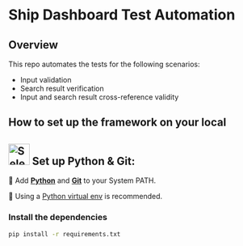 # Ship Dashboard Test Automation

## Overview
This repo automates the tests for the following scenarios:
 
- Input validation
- Search result verification
- Input and search result cross-reference validity

## How to set up the framework on your local
<a id="python_installation"></a>
<h2><img src="https://seleniumbase.github.io/cdn/img/python_logo.png" title="SeleniumBase" width="42" /> Set up Python & Git:</h2>

🔵 Add <b><a href="https://www.python.org/downloads/">Python</a></b> and <b><a href="https://git-scm.com/">Git</a></b> to your System PATH.

🔵 Using a <a href="https://github.com/seleniumbase/SeleniumBase/blob/master/help_docs/virtualenv_instructions.md">Python virtual env</a> is recommended.

### Install the dependencies
```bash
pip install -r requirements.txt
```
